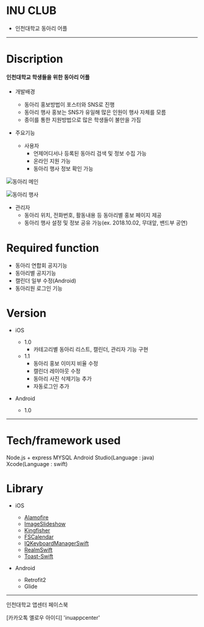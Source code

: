 # INU CLUB
 - 인천대학교 동아리 어플

  ------------------------------------

 # Discription
   #### 인천대학교 학생들을 위한 동아리 어플

   - 개발배경
     - 동아리 홍보방법이 포스터와 SNS로 진행
     - 동아리 행사 홍보는 SNS가 유일해 많은 인원이 행사 자체를 모름
     - 종이를 통한 지원방법으로 많은 학생들이 불만을 가짐


   - 주요기능
     - 사용자
       - 언제어디서나 등록된 동아리 검색 및 정보 수집 가능
       - 온라인 지원 가능
       - 동아리 행사 정보 확인 가능

![동아리 메인](/assets/동아리%20메인.jpeg)

![동아리 행사](/assets/동아리%20행사.jpeg)

- 관리자
  - 동아리 위치, 전화번호, 활동내용 등 동아리별 홍보 페이지 제공
  - 동아리 행사 설정 및 정보 공유 가능(ex. 2018.10.02, 무대앞, 밴드부 공연)

 # Required function

   - 동아리 연합회 공지기능
   - 동아리별 공지기능
   - 캘린더 일부 수정(Android)
   - 동아리원 로그인 기능


  # Version

   - iOS
     - 1.0
       - 카테고리별 동아리 리스트, 캘린더, 관리자 기능 구현
     - 1.1
       - 동아리 홍보 이미지 비율 수정
       - 캘린더 레이아웃 수정
       - 동아리 사진 삭제기능 추가
       - 자동로그인 추가

   - Android
     - 1.0

  -------------------------------------

  # Tech/framework used

   Node.js + express
   MYSQL
   Android Studio(Language : java)
   Xcode(Language : swift)
  # Library
   - iOS
     - [Alamofire](https://github.com/Alamofire/Alamofire)
     - [ImageSlideshow](https://github.com/zvonicek/ImageSlideshow)
     - [Kingfisher](https://github.com/onevcat/Kingfisher)
     - [FSCalendar](https://github.com/WenchaoD/FSCalendar)
     - [IQKeyboardManagerSwift](https://github.com/hackiftekhar/IQKeyboardManager)
     - [RealmSwift](https://github.com/realm/realm-cocoa)
     - [Toast-Swift](https://github.com/scalessec/Toast-Swift)

   - Android
     - Retrofit2
     - Glide

  -------------------------------------

   인천대학교 앱센터 페이스북

   [카카오톡 옐로우 아이디] 'inuappcenter'
